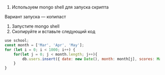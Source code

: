 1. Используем mongo shell для запуска скрипта

Вариант запуска — копипаст
1. Запустите mongo shell
2. Скопируйте и вставьте следующий код
```js
use school;
const month = ['Mar', 'Apr', 'May'];
for (let i = 0; i < 1000; i++) {
    for(let j = 0; j < month.length; j++){
        db.users.insert({ date: new Date(), month: month[j], scores: Math.random() })
    }
}
```